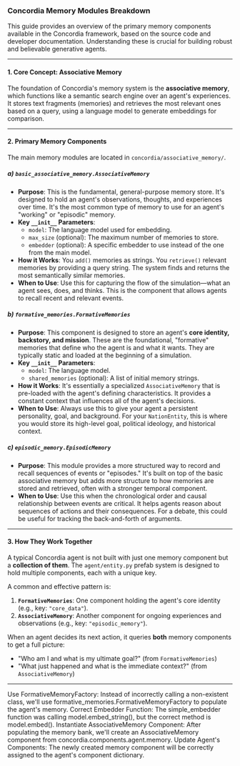 ### Concordia Memory Modules Breakdown

This guide provides an overview of the primary memory components available in the Concordia framework, based on the source code and developer documentation. Understanding these is crucial for building robust and believable generative agents.

---

#### 1. **Core Concept: Associative Memory**

The foundation of Concordia's memory system is the **associative memory**, which functions like a semantic search engine over an agent's experiences. It stores text fragments (memories) and retrieves the most relevant ones based on a query, using a language model to generate embeddings for comparison.

---

#### 2. **Primary Memory Components**

The main memory modules are located in `concordia/associative_memory/`.

##### a) `basic_associative_memory.AssociativeMemory`

*   **Purpose**: This is the fundamental, general-purpose memory store. It's designed to hold an agent's observations, thoughts, and experiences over time. It's the most common type of memory to use for an agent's "working" or "episodic" memory.
*   **Key `__init__` Parameters**:
    *   `model`: The language model used for embedding.
    *   `max_size` (optional): The maximum number of memories to store.
    *   `embedder` (optional): A specific embedder to use instead of the one from the main model.
*   **How it Works**: You `add()` memories as strings. You `retrieve()` relevant memories by providing a query string. The system finds and returns the most semantically similar memories.
*   **When to Use**: Use this for capturing the flow of the simulation—what an agent sees, does, and thinks. This is the component that allows agents to recall recent and relevant events.

##### b) `formative_memories.FormativeMemories`

*   **Purpose**: This component is designed to store an agent's **core identity, backstory, and mission**. These are the foundational, "formative" memories that define who the agent is and what it wants. They are typically static and loaded at the beginning of a simulation.
*   **Key `__init__` Parameters**:
    *   `model`: The language model.
    *   `shared_memories` (optional): A list of initial memory strings.
*   **How it Works**: It's essentially a specialized `AssociativeMemory` that is pre-loaded with the agent's defining characteristics. It provides a constant context that influences all of the agent's decisions.
*   **When to Use**: Always use this to give your agent a persistent personality, goal, and background. For your `NationEntity`, this is where you would store its high-level goal, political ideology, and historical context.

##### c) `episodic_memory.EpisodicMemory`

*   **Purpose**: This module provides a more structured way to record and recall sequences of events or "episodes." It's built on top of the basic associative memory but adds more structure to how memories are stored and retrieved, often with a stronger temporal component.
*   **When to Use**: Use this when the chronological order and causal relationship between events are critical. It helps agents reason about sequences of actions and their consequences. For a debate, this could be useful for tracking the back-and-forth of arguments.

---

#### 3. **How They Work Together**

A typical Concordia agent is not built with just one memory component but a **collection of them**. The `agent/entity.py` prefab system is designed to hold multiple components, each with a unique key.

A common and effective pattern is:

1.  **`FormativeMemories`**: One component holding the agent's core identity (e.g., key: `"core_data"`).
2.  **`AssociativeMemory`**: Another component for ongoing experiences and observations (e.g., key: `"episodic_memory"`).

When an agent decides its next action, it queries **both** memory components to get a full picture:
*   "Who am I and what is my ultimate goal?" (from `FormativeMemories`)
*   "What just happened and what is the immediate context?" (from `AssociativeMemory`)

---

Use FormativeMemoryFactory: Instead of incorrectly calling a non-existent class, we'll use formative_memories.FormativeMemoryFactory to populate the agent's memory.
Correct Embedder Function: The simple_embedder function was calling model.embed_string(), but the correct method is model.embed().
Instantiate AssociativeMemory Component: After populating the memory bank, we'll create an AssociativeMemory component from concordia.components.agent.memory.
Update Agent's Components: The newly created memory component will be correctly assigned to the agent's component dictionary.